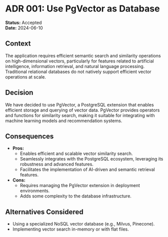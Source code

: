 # ADR 001: Use PgVector as Database

**Status:** Accepted  
**Date:** 2024-06-10

## Context

The application requires efficient semantic search and similarity operations on high-dimensional vectors, particularly for features related to artificial intelligence, information retrieval, and natural language processing. Traditional relational databases do not natively support efficient vector operations at scale.

## Decision

We have decided to use PgVector, a PostgreSQL extension that enables efficient storage and querying of vector data. PgVector provides operators and functions for similarity search, making it suitable for integrating with machine learning models and recommendation systems.

## Consequences

- **Pros:**
  - Enables efficient and scalable vector similarity search.
  - Seamlessly integrates with the PostgreSQL ecosystem, leveraging its robustness and advanced features.
  - Facilitates the implementation of AI-driven and semantic retrieval features.
- **Cons:**
  - Requires managing the PgVector extension in deployment environments.
  - Adds some complexity to the database infrastructure.

## Alternatives Considered

- Using a specialized NoSQL vector database (e.g., Milvus, Pinecone).
- Implementing vector search in-memory or with flat files. 